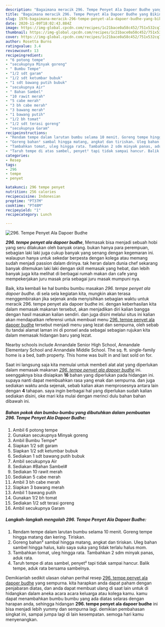 ```yaml
---
description: "Bagaimana meracik 296. Tempe Penyet Ala Dapoer Budhe yang Bikin Ngiler"
title: "Bagaimana meracik 296. Tempe Penyet Ala Dapoer Budhe yang Bikin Ngiler"
slug: 1976-bagaimana-meracik-296-tempe-penyet-ala-dapoer-budhe-yang-bikin-ngiler
date: 2020-11-09T18:02:43.884Z
image: https://img-global.cpcdn.com/recipes/1c21bace0a58c452/751x532cq70/296-tempe-penyet-ala-dapoer-budhe-foto-resep-utama.jpg
thumbnail: https://img-global.cpcdn.com/recipes/1c21bace0a58c452/751x532cq70/296-tempe-penyet-ala-dapoer-budhe-foto-resep-utama.jpg
cover: https://img-global.cpcdn.com/recipes/1c21bace0a58c452/751x532cq70/296-tempe-penyet-ala-dapoer-budhe-foto-resep-utama.jpg
author: Rosetta Burns
ratingvalue: 3.4
reviewcount: 13
recipeingredient:
- "6 potong tempe"
- "secukupnya Minyak goreng"
- " Bumbu Tempe"
- "1/2 sdt garam"
- "1/2 sdt ketumbar bubuk"
- "1 sdt bawang putih bubuk"
- "secukupnya Air"
- " Bahan Sambel"
- "10 rawit merah"
- "5 cabe merah"
- "3 bh cabe merah"
- "3 bawang merah"
- "1 bawang putih"
- "1/2 bh tomat"
- "1/2 sdt terasi goreng"
- "secukupnya Garam"
recipeinstructions:
- "Rendam tempe dalam larutan bumbu selama 10 menit. Goreng tempe hingga matang dan kering. Tiriskan."
- "Goreng bahan² sambal hingga matang, angkat dan tiriskan. Uleg bahan sambel hingga halus, kalo saya suka yang tidak terlalu halus mom."
- "Tambahkan tomat, uleg hingga rata. Tambahkan 2 sdm minyak panas, aduk rata."
- "Taruh tempe di atas sambel, penyet² tapi tidak sampai hancur. Balik tempe, aduk rata bersama sambelnya."
categories:
- Resep
tags:
- 296
- tempe
- penyet

katakunci: 296 tempe penyet 
nutrition: 256 calories
recipecuisine: Indonesian
preptime: "PT37M"
cooktime: "PT48M"
recipeyield: "1"
recipecategory: Lunch

---
```



![296. Tempe Penyet Ala Dapoer Budhe](https://img-global.cpcdn.com/recipes/1c21bace0a58c452/751x532cq70/296-tempe-penyet-ala-dapoer-budhe-foto-resep-utama.jpg)

<b><i>296. tempe penyet ala dapoer budhe</i></b>, Memasak bisa menjadi sebuah hobi yang seru dilakukan oleh banyak orang. bukan hanya para perempuan, sebagian laki laki juga cukup banyak yang senang dengan kegemaran ini. walaupun hanya untuk sekedar berpesta dengan kolega atau memang sudah menjadi passion dalam dirinya. tak heran dalam dunia chef sekarang banyak ditemukan laki laki dengan skill memasak yang hebat, dan lebih banyak juga kita melihat di berbagai rumah makan dan cafe yang mempekerjakan juru masak pria sebagai juru masak mumpuni nya.

Baik, kita kembali ke hal bumbu bumbu masakan <i>296. tempe penyet ala dapoer budhe</i>. di sela sela kegiatan kita, mungkin akan terasa menggembirakan jika sejenak anda menyisihkan sebagian waktu untuk meracik 296. tempe penyet ala dapoer budhe ini. dengan keberhasilan kita dalam memasak makanan tersebut, akan menjadikan diri kalian bangga dengan hasil masakan kalian sendiri. dan juga disini melalui situs ini kalian akan mendapatkan referensi untuk membuat menu <u>296. tempe penyet ala dapoer budhe</u> tersebut menjadi menu yang lezat dan sempurna, oleh sebab itu tandai alamat laman ini di ponsel anda sebagai sebagian rujukan kita dalam memasak hidangan baru yang lezat.

Nearby schools include Annandale Senior High School, Annandale Elementary School and Annandale Middle School. The sq. ft. single-family home is a bed, bath property. This home was built in and last sold on for.


Saat ini langsung saja kita memulai untuk membeli alat alat yang diperlukan dalam memasak makanan <u><i>296. tempe penyet ala dapoer budhe</i></u> ini. seenggaknya bisa disiapkan <b>16</b> bahan yang diperlukan pada hidangan ini. supaya nanti dapat membuahkan rasa yang enak dan sempurna. dan juga sediakan waktu anda sejenak, sebab kalian akan memprosesnya antara lain dengan <b>4</b> tahapan. saya ingin berbagai hal yang diperlukan sudah kalian sediakan disini, oke mari kita mulai dengan merinci dulu bahan bahan dibawah ini.

<!--inarticleads1-->

##### Bahan pokok dan bumbu-bumbu yang dibutuhkan dalam pembuatan 296. Tempe Penyet Ala Dapoer Budhe:

1. Ambil 6 potong tempe
1. Gunakan secukupnya Minyak goreng
1. Ambil  Bumbu Tempe*
1. Siapkan 1/2 sdt garam
1. Siapkan 1/2 sdt ketumbar bubuk
1. Sediakan 1 sdt bawang putih bubuk
1. Ambil secukupnya Air
1. Sediakan  #Bahan Sambel#
1. Sediakan 10 rawit merah
1. Sediakan 5 cabe merah
1. Ambil 3 bh cabe merah
1. Siapkan 3 bawang merah
1. Ambil 1 bawang putih
1. Gunakan 1/2 bh tomat
1. Sediakan 1/2 sdt terasi goreng
1. Ambil secukupnya Garam




<!--inarticleads2-->

##### Langkah-langkah mengolah 296. Tempe Penyet Ala Dapoer Budhe:

1. Rendam tempe dalam larutan bumbu selama 10 menit. Goreng tempe hingga matang dan kering. Tiriskan.
1. Goreng bahan² sambal hingga matang, angkat dan tiriskan. Uleg bahan sambel hingga halus, kalo saya suka yang tidak terlalu halus mom.
1. Tambahkan tomat, uleg hingga rata. Tambahkan 2 sdm minyak panas, aduk rata.
1. Taruh tempe di atas sambel, penyet² tapi tidak sampai hancur. Balik tempe, aduk rata bersama sambelnya.




Demikianlah sedikit ulasan olahan perihal resep <u>296. tempe penyet ala dapoer budhe</u> yang sempurna. kita harapkan anda dapat paham dengan penjabaran diatas, dan anda dapat membuat ulang di saat lain untuk di hidangkan dalam aneka acara acara keluarga atau kolega kamu. kamu dapat menambahkan bumbu bumbu yang ada diatas selaras dengan harapan anda, sehingga hidangan <b>296. tempe penyet ala dapoer budhe</b> ini bisa menjadi lebih yummy dan sempurna lagi. demikian pembahasan singkat ini, sampai jumpa lagi di lain kesempatan. semoga hari kamu menyenangkan.
